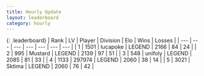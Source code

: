 ```yaml
---
title: Hourly Update
layout: leaderboard
category: hourly
---
```


{: .leaderboard}
| Rank | LV | Player | Division | Elo | Wins | Losses |
| --- | --- | --- | --- | --- | --- | --- |
| <span data-change="0">1</span> | 1501 | <span title="ID: 41925">lucapoke</span> | LEGEND | <span data-change="0">2166</span> | <span data-change="0">84</span> | <span data-change="0">24</span> |
| <span data-change="0">2</span> | 995 | <span title="ID: 611082">Mustard</span> | LEGEND | <span data-change="0">2139</span> | <span data-change="0">97</span> | <span data-change="0">51</span> |
| <span data-change="0">3</span> | 548 | <span title="ID: 750704">unifoly</span> | LEGEND | <span data-change="3">2085</span> | <span data-change="2">81</span> | <span data-change="1">33</span> |
| <span data-change="0">4</span> | 1133 | <span title="ID: 544038">297974</span> | LEGEND | <span data-change="0">2060</span> | <span data-change="0">38</span> | <span data-change="0">14</span> |
| <span data-change="0">5</span> | 3021 | <span title="ID: 353063">Sktima</span> | LEGEND | <span data-change="0">2060</span> | <span data-change="0">76</span> | <span data-change="0">42</span> |